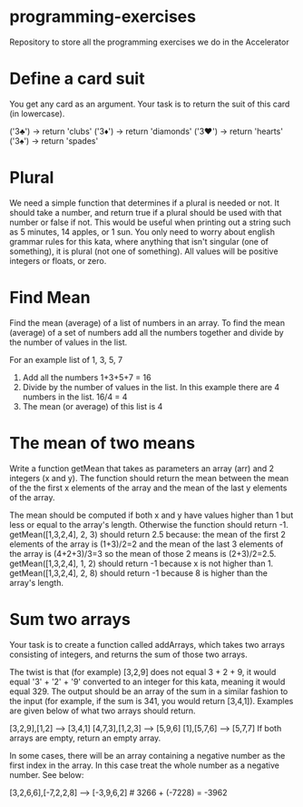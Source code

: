 # programming-exercises
Repository to store all the programming exercises we do in the Accelerator

# Define a card suit
You get any card as an argument. Your task is to return the suit of this card (in lowercase).

('3♣') -> return 'clubs'
('3♦') -> return 'diamonds'
('3♥') -> return 'hearts'
('3♠') -> return 'spades'

# Plural
We need a simple function that determines if a plural is needed or not. It should take a number, and return true if a plural should be used with that number or false if not. This would be useful when printing out a string such as 5 minutes, 14 apples, or 1 sun.
You only need to worry about english grammar rules for this kata, where anything that isn't singular (one of something), it is plural (not one of something).
All values will be positive integers or floats, or zero.

# Find Mean 
Find the mean (average) of a list of numbers in an array.
To find the mean (average) of a set of numbers add all the numbers together and divide by the number of values in the list.

For an example list of 1, 3, 5, 7

1. Add all the numbers
1+3+5+7 = 16
2. Divide by the number of values in the list. In this example there are 4 numbers in the list.
16/4 = 4
3. The mean (or average) of this list is 4


# The mean of two means
Write a function getMean that takes as parameters an array (arr) and 2 integers (x and y). The function should return the mean between the mean of the the first x elements of the array and the mean of the last y elements of the array.

The mean should be computed if both x and y have values higher than 1 but less or equal to the array's length. Otherwise the function should return -1.
getMean([1,3,2,4], 2, 3) should return 2.5 because: the mean of the first 2 elements of the array is (1+3)/2=2 and the mean of the last 3 elements of the array is (4+2+3)/3=3 so the mean of those 2 means is (2+3)/2=2.5.
getMean([1,3,2,4], 1, 2) should return -1 because x is not higher than 1.
getMean([1,3,2,4], 2, 8) should return -1 because 8 is higher than the array's length.


# Sum two arrays
Your task is to create a function called addArrays, which takes two arrays consisting of integers, and returns the sum of those two arrays.

The twist is that (for example) [3,2,9] does not equal 3 + 2 + 9, it would equal '3' + '2' + '9' converted to an integer for this kata, meaning it would equal 329. The output should be an array of the sum in a similar fashion to the input (for example, if the sum is 341, you would return [3,4,1]). Examples are given below of what two arrays should return.

[3,2,9],[1,2] --> [3,4,1]
[4,7,3],[1,2,3] --> [5,9,6]
[1],[5,7,6] --> [5,7,7]
If both arrays are empty, return an empty array.

In some cases, there will be an array containing a negative number as the first index in the array. In this case treat the whole number as a negative number. See below:

[3,2,6,6],[-7,2,2,8] --> [-3,9,6,2] # 3266 + (-7228) = -3962